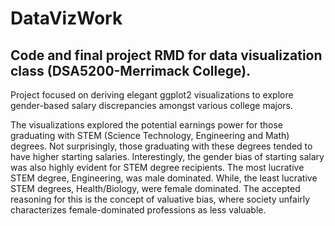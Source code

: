 # DataVizWork
## Code and final project RMD for data visualization class (DSA5200-Merrimack College).
Project focused on deriving elegant ggplot2 visualizations to explore gender-based salary discrepancies amongst various college majors.

The visualizations explored the potential earnings power for those graduating with STEM (Science Technology, Engineering and Math) degrees. Not surprisingly, those graduating with these degrees tended to have higher starting salaries. Interestingly, the gender bias of starting salary was also highly evident for STEM degree recipients. The most lucrative STEM degree, Engineering, was male dominated. While, the least lucrative STEM degrees, Health/Biology, were female dominated. The accepted reasoning for this is the concept of valuative bias, where society unfairly characterizes female-dominated professions as less valuable.
